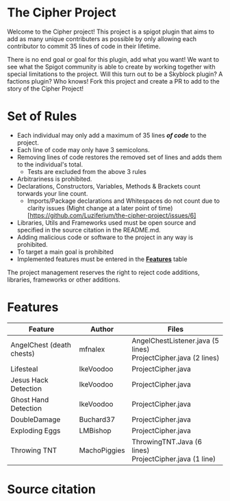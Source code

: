 # The Cipher Project

Welcome to the Cipher project! This project is a spigot plugin that aims to add as many unique contributers as possible by
only allowing each contributor to commit 35 lines of code in their lifetime.

There is no end goal or goal for this plugin, add what you want! We want to see what the Spigot community is able to create by
working together with special limitations to the project. Will this turn out to be a Skyblock plugin? A factions plugin? Who knows! Fork this project
and create a PR to add to the story of the Cipher Project!


# Set of Rules
- Each individual may only add a maximum of 35 lines <b><i>of code</i></b> to the project.
- Each line of code may only have 3 semicolons.
- Removing lines of code restores the removed set of lines and adds them to the individual's total.
  - Tests are excluded from the above 3 rules
- Arbitrariness is prohibited.
- Declarations, Constructors, Variables, Methods & Brackets count torwards your line count.
  - Imports/Package declarations and Whitespaces do not count due to clarity issues (Might change at a later point of time) [https://github.com/Luziferium/the-cipher-project/issues/6]
- Libraries, Utils and Frameworks used must be open source and specified in the source citation in the README.md.
- Adding malicious code or software to the project in any way is prohibited.
- To target a main goal is prohibited
- Implemented features must be entered in the <b>[Features](#Features)</b> table

The project management reserves the right to reject code additions, libraries, frameworks or other additions.

# Features
| Feature                   | Author       | Files                                                             |
|---------------------------|--------------|-------------------------------------------------------------------|
| AngelChest (death chests) | mfnalex      | AngelChestListener.java (5 lines)<br>ProjectCipher.java (2 lines) |
| Lifesteal                 | IkeVoodoo    | ProjectCipher.java                                                |
| Jesus Hack Detection      | IkeVoodoo    | ProjectCipher.java                                                |
| Ghost Hand Detection      | IkeVoodoo    | ProjectCipher.java                                                |
| DoubleDamage              | Buchard37    | ProjectCipher.java                                                |
| Exploding Eggs            | LMBishop     | ProjectCipher.java                                                |
| Throwing TNT              | MachoPiggies | ThrowingTNT.Java (6 lines)<br>ProjectCipher.java (1 line)         |

# Source citation
